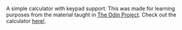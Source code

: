 A simple calculator with keypad support. This was made for learning purposes from the material taught in [The Odin Project](https://www.theodinproject.com). Check out the calculator [here!](https://idinyte.github.io/simple-calculator/).
